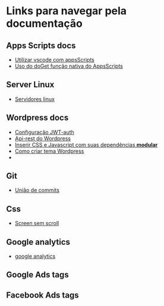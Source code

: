 # Links para navegar pela documentação
## Apps Scripts docs
* [Utilizar vscode com appsScripts](appsScripts/appsScripts.md)
* [Uso do doGet função nativa do AppsScripts]()

## Server Linux
* [Servidores linux](serverLinux/serverLinux.md)

## Wordpress docs
* [Configuração JWT-auth](/wordpress/wordpress.md)
* [Api-rest do Wordpress](/wordpress/configuracaoBasicaApiRestWp.md)
* [Inserir CSS e Javascript com suas dependências __modular__ ](wordpress/configurarCssJsWp.md)
* [Como criar tema Wordpress](wordpress/criarTema.md)
* []()

## Git
* [União de commits](/git/git.md)

## Css
* [Screen sem scroll](/css/noScrollMobile.md)

## Google analytics
* [google analytics](/googleAnalytics/registroTags.md)

## Google Ads tags

## Facebook Ads tags
